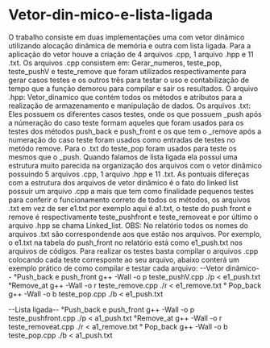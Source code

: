 # Vetor-din-mico-e-lista-ligada
O trabalho consiste em duas implementações uma com vetor dinâmico utilizando alocação dinâmica de memória e outra com lista ligada. Para a aplicação do vetor houve a criação de 4 arquivos .cpp, 1 arquivo .hpp e 11 .txt.
Os arquivos .cpp consistem em: Gerar_numeros, teste_pop, teste_pushV e teste_remove que foram utilizados respectivamente para gerar casos testes e os outros três para testar o uso e contabilização de tempo que a função demorou para compilar e sair os resultados. 
O arquivo .hpp: Vetor_dinamico que contém todos os métodos e atributos para a realização de armazenamento e manipulação de dados.
Os arquivos .txt: Eles possuem os diferentes casos testes, onde os que possuem _push após a númeração do caso teste formam aqueles que foram usados para os testes dos métodos push_back e push_front e os que tem o _remove após a numeração do caso teste foram usados como entradas de testes no metódo remove. Para o .txt do teste_pop foram usados para teste os mesmos que o _push.
Quando falamos de lista ligada ela possui uma estrutura muito parecida na organização dos arquivos com o vetor dinâmico possuindo 5 arquivos .cpp, 1 arquivo .hpp e 11 .txt. As pontuais difereças com a estrutura dos arquivos de vetor dinâmico é o fato do linked list possuir um arquivo .cpp a mais que tem como finalidade pequenos testes para conferir o funcionamento correto de todos os métodos, os arquivos .txt em vez de ser e1.txt por exemplo aqui é a1.txt, o teste do push front e remove é respectivamente teste_pushfront e teste_removeat e por último o arquivo .hpp se chama Linked_list. 
OBS: No relatório todos os nomes do arquivos .txt são correspondende aos que estão nos arquivos. Por exemplo, o e1.txt na tabela do push_front no relatório está como e1_push.txt nos arquivos de códigos. 
Para realizar os testes basta compilar o arquivos .cpp colocando cada teste corresponte ao seu arquivo, abaixo conterá um exemplo prático de como compilar e testar cada arquivo:
--Vetor dinâmico--
°Push_back e push_front
g++ -Wall -o p teste_pushV.cpp
  ./p < e1_push.txt
°Remove_at
g++ -Wall -o r teste_remove.cpp
  ./r < e1_remove.txt
° Pop_back
g++ -Wall -o b teste_pop.cpp
  ./b < e1_push.txt
  
--Lista ligada--
°Push_back e push_front
g++ -Wall -o p teste_pushfront.cpp
  ./p < a1_push.txt
°Remove_at
g++ -Wall -o r teste_removeat.cpp
  ./r < a1_remove.txt
° Pop_back
g++ -Wall -o b teste_pop.cpp
  ./b < a1_push.txt

